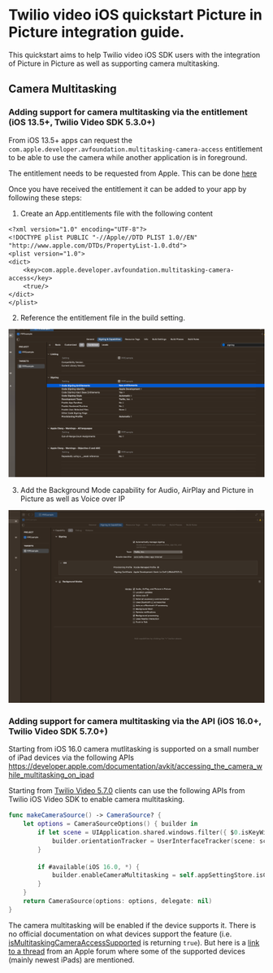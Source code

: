 # Twilio video iOS quickstart Picture in Picture integration guide.

This quickstart aims to help Twilio video iOS SDK users with the integration of Picture in Picture as well as 
supporting camera multitasking.

## Camera Multitasking

### Adding support for camera multitasking via the entitlement (iOS 13.5+, Twilio Video SDK 5.3.0+)

From iOS 13.5+ apps can request the `com.apple.developer.avfoundation.multitasking-camera-access` entitlement to be able to use the camera while another application is in foreground. 

The entitlement needs to be requested from Apple. This can be done [here](https://developer.apple.com/contact/request/multitasking-camera-access/)

Once you have received the entitlement it can be added to your app by following these steps:

1. Create an App.entitlements file with the following content

```
<?xml version="1.0" encoding="UTF-8"?>
<!DOCTYPE plist PUBLIC "-//Apple//DTD PLIST 1.0//EN" "http://www.apple.com/DTDs/PropertyList-1.0.dtd">
<plist version="1.0">
<dict>
	<key>com.apple.developer.avfoundation.multitasking-camera-access</key>
	<true/>
</dict>
</plist>
```

2. Reference the entitlement file in the build setting.

<img width="700px" src="images/signing_settings.png">

3. Add the Background Mode capability for Audio, AirPlay and Picture in Picture
as well as Voice over IP

<img width="700px" src="images/capabilities.png">



### Adding support for camera multitasking via the API (iOS 16.0+, Twilio Video SDK 5.7.0+)

Starting from iOS 16.0 camera mutlitasking is supported on a small number of iPad devices via the following APIs
https://developer.apple.com/documentation/avkit/accessing_the_camera_while_multitasking_on_ipad

Starting from [Twilio Video 5.7.0](https://www.twilio.com/docs/video/changelog-twilio-video-ios-latest#570-june-14-2023) clients can use the following APIs from Twilio iOS Video SDK to enable camera multitasking.

```swift
func makeCameraSource() -> CameraSource? {
    let options = CameraSourceOptions() { builder in
        if let scene = UIApplication.shared.windows.filter({ $0.isKeyWindow }).first?.windowScene {
            builder.orientationTracker = UserInterfaceTracker(scene: scene)
        }
        
        if #available(iOS 16.0, *) {
            builder.enableCameraMultitasking = self.appSettingStore.isCameraMultitaskingEnabled
        }
    }
    return CameraSource(options: options, delegate: nil)
}
```

The camera multitasking will be enabled if the device supports it. There is no official documentation on what devices support the feature (i.e. [isMultitaskingCameraAccessSupported](https://developer.apple.com/documentation/avfoundation/avcapturesession/4013227-ismultitaskingcameraaccessenable#:~:text=in%20page%20link-,var%20isMultitaskingCameraAccessSupported%3A%20Bool,-A%20Boolean%20value) is returning `true`). But here is a [link to a thread](https://developer.apple.com/forums/thread/710193?answerId=727571022#727571022) from an Apple forum where some of the supported devices (mainly newest iPads) are mentioned.
